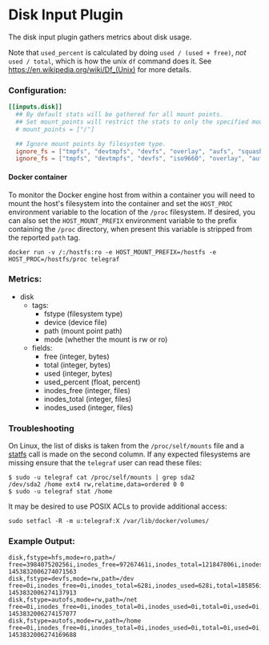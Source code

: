 # Disk Input Plugin

The disk input plugin gathers metrics about disk usage.

Note that `used_percent` is calculated by doing `used / (used + free)`, _not_
`used / total`, which is how the unix `df` command does it. See
https://en.wikipedia.org/wiki/Df_(Unix) for more details.

### Configuration:

```toml
[[inputs.disk]]
  ## By default stats will be gathered for all mount points.
  ## Set mount_points will restrict the stats to only the specified mount points.
  # mount_points = ["/"]

  ## Ignore mount points by filesystem type.
  ignore_fs = ["tmpfs", "devtmpfs", "devfs", "overlay", "aufs", "squashfs"]
  ignore_fs = ["tmpfs", "devtmpfs", "devfs", "iso9660", "overlay", "aufs", "squashfs"]
```

#### Docker container

To monitor the Docker engine host from within a container you will need to
mount the host's filesystem into the container and set the `HOST_PROC`
environment variable to the location of the `/proc` filesystem.  If desired, you can
also set the `HOST_MOUNT_PREFIX` environment variable to the prefix containing
the `/proc` directory, when present this variable is stripped from the
reported `path` tag.

```
docker run -v /:/hostfs:ro -e HOST_MOUNT_PREFIX=/hostfs -e HOST_PROC=/hostfs/proc telegraf
```

### Metrics:

- disk
  - tags:
    - fstype (filesystem type)
    - device (device file)
    - path (mount point path)
    - mode (whether the mount is rw or ro)
  - fields:
    - free (integer, bytes)
    - total (integer, bytes)
    - used (integer, bytes)
    - used_percent (float, percent)
    - inodes_free (integer, files)
    - inodes_total (integer, files)
    - inodes_used (integer, files)

### Troubleshooting

On Linux, the list of disks is taken from the `/proc/self/mounts` file and a
[statfs] call is made on the second column.  If any expected filesystems are
missing ensure that the `telegraf` user can read these files:
```
$ sudo -u telegraf cat /proc/self/mounts | grep sda2
/dev/sda2 /home ext4 rw,relatime,data=ordered 0 0
$ sudo -u telegraf stat /home
```

It may be desired to use POSIX ACLs to provide additional access:
```
sudo setfacl -R -m u:telegraf:X /var/lib/docker/volumes/
```

### Example Output:

```
disk,fstype=hfs,mode=ro,path=/ free=398407520256i,inodes_free=97267461i,inodes_total=121847806i,inodes_used=24580345i,total=499088621568i,used=100418957312i,used_percent=20.131039916242397 1453832006274071563
disk,fstype=devfs,mode=rw,path=/dev free=0i,inodes_free=0i,inodes_total=628i,inodes_used=628i,total=185856i,used=185856i,used_percent=100 1453832006274137913
disk,fstype=autofs,mode=rw,path=/net free=0i,inodes_free=0i,inodes_total=0i,inodes_used=0i,total=0i,used=0i,used_percent=0 1453832006274157077
disk,fstype=autofs,mode=rw,path=/home free=0i,inodes_free=0i,inodes_total=0i,inodes_used=0i,total=0i,used=0i,used_percent=0 1453832006274169688
```

[statfs]: http://man7.org/linux/man-pages/man2/statfs.2.html
